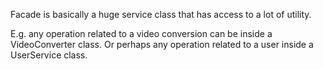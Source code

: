 Facade is basically a huge service class that has access to a lot of utility.

E.g. any operation related to a video conversion can be inside a VideoConverter class.
Or perhaps any operation related to a user inside a UserService class.
